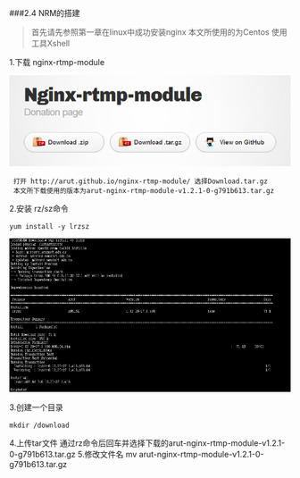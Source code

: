 ###2.4 NRM的搭建
>首先请先参照第一章在linux中成功安装nginx
本文所使用的为Centos
使用工具Xshell

1.下载 nginx-rtmp-module

![](/assets/微信截图_20180122115733.png)
```
 打开 http://arut.github.io/nginx-rtmp-module/ 选择Download.tar.gz
 本文所下载使用的版本为arut-nginx-rtmp-module-v1.2.1-0-g791b613.tar.gz
```
 
2.安装 rz/sz命令
```
yum install -y lrzsz
```
 ![](/assets/微信截图_20180122120032.png)
  
3.创建一个目录

```
mkdir /download
```
4.上传tar文件
  通过rz命令后回车并选择下载的arut-nginx-rtmp-module-v1.2.1-0-g791b613.tar.gz
5.修改文件名
mv arut-nginx-rtmp-module-v1.2.1-0-g791b613.tar.gz


